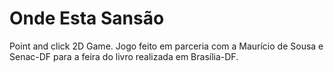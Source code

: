 # Onde Esta Sansão
Point and click 2D Game.
Jogo feito em parceria com a Maurício de Sousa e Senac-DF para a feira do livro realizada em Brasília-DF.
